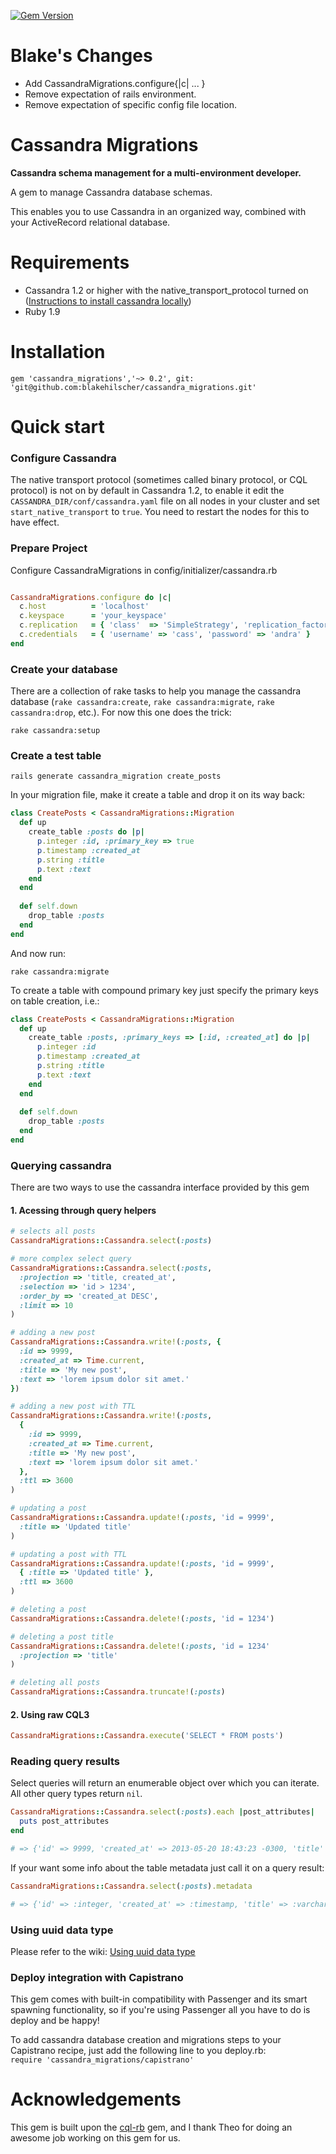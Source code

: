 [![Gem Version](https://badge.fury.io/rb/cassandra_migrations.png)](http://badge.fury.io/rb/cassandra_migrations)

Blake's Changes
====================

* Add CassandraMigrations.configure{|c| ... }
* Remove expectation of rails environment.
* Remove expectation of specific config file location.





Cassandra Migrations
====================

**Cassandra schema management for a multi-environment developer.**

A gem to manage Cassandra database schemas.

This enables you to use Cassandra in an organized way, combined with your ActiveRecord relational database.

# Requirements

- Cassandra 1.2 or higher with the native_transport_protocol turned on ([Instructions to install cassandra locally](https://github.com/hsgubert/cassandra_migrations/wiki/Preparing-standalone-Cassandra-in-local-machine))
- Ruby 1.9

# Installation

    gem 'cassandra_migrations','~> 0.2', git: 'git@github.com:blakehilscher/cassandra_migrations.git'

# Quick start

### Configure Cassandra

The native transport protocol (sometimes called binary protocol, or CQL protocol) is not on by default in Cassandra 1.2, to enable it edit the `CASSANDRA_DIR/conf/cassandra.yaml` file on all nodes in your cluster and set `start_native_transport` to `true`. You need to restart the nodes for this to have effect.

### Prepare Project

Configure CassandraMigrations in config/initializer/cassandra.rb

```ruby

CassandraMigrations.configure do |c|
  c.host          = 'localhost'
  c.keyspace      = 'your_keyspace'
  c.replication   = { 'class'  => 'SimpleStrategy', 'replication_factor' => 1 }
  c.credentials   = { 'username' => 'cass', 'password' => 'andra' }
end

```

### Create your database

There are a collection of rake tasks to help you manage the cassandra database (`rake cassandra:create`, `rake cassandra:migrate`, `rake cassandra:drop`, etc.). For now this one does the trick:

    rake cassandra:setup

### Create a test table

    rails generate cassandra_migration create_posts
    
In your migration file, make it create a table and drop it on its way back:

```ruby
class CreatePosts < CassandraMigrations::Migration
  def up
    create_table :posts do |p|
      p.integer :id, :primary_key => true
      p.timestamp :created_at
      p.string :title
      p.text :text
    end
  end
  
  def self.down
    drop_table :posts
  end
end
```

And now run:

    rake cassandra:migrate 

To create a table with compound primary key just specify the primary keys on table creation, i.e.:

```ruby
class CreatePosts < CassandraMigrations::Migration
  def up
    create_table :posts, :primary_keys => [:id, :created_at] do |p|
      p.integer :id
      p.timestamp :created_at
      p.string :title
      p.text :text
    end
  end
  
  def self.down
    drop_table :posts
  end
end
```

### Querying cassandra

There are two ways to use the cassandra interface provided by this gem

#### 1. Acessing through query helpers

```ruby
# selects all posts
CassandraMigrations::Cassandra.select(:posts)

# more complex select query 
CassandraMigrations::Cassandra.select(:posts, 
  :projection => 'title, created_at',
  :selection => 'id > 1234',
  :order_by => 'created_at DESC',
  :limit => 10
)

# adding a new post
CassandraMigrations::Cassandra.write!(:posts, {
  :id => 9999,
  :created_at => Time.current,
  :title => 'My new post',
  :text => 'lorem ipsum dolor sit amet.'
})

# adding a new post with TTL
CassandraMigrations::Cassandra.write!(:posts, 
  {
    :id => 9999,
    :created_at => Time.current,
    :title => 'My new post',
    :text => 'lorem ipsum dolor sit amet.'
  },
  :ttl => 3600
)

# updating a post
CassandraMigrations::Cassandra.update!(:posts, 'id = 9999', 
  :title => 'Updated title'
)

# updating a post with TTL
CassandraMigrations::Cassandra.update!(:posts, 'id = 9999', 
  { :title => 'Updated title' },
  :ttl => 3600
)

# deleting a post
CassandraMigrations::Cassandra.delete!(:posts, 'id = 1234')

# deleting a post title
CassandraMigrations::Cassandra.delete!(:posts, 'id = 1234'
  :projection => 'title'
)

# deleting all posts
CassandraMigrations::Cassandra.truncate!(:posts)
```

#### 2. Using raw CQL3

```ruby
CassandraMigrations::Cassandra.execute('SELECT * FROM posts')
```

### Reading query results

Select queries will return an enumerable object over which you can iterate. All other query types return `nil`.

```ruby
CassandraMigrations::Cassandra.select(:posts).each |post_attributes|
  puts post_attributes
end

# => {'id' => 9999, 'created_at' => 2013-05-20 18:43:23 -0300, 'title' => 'My new post', 'text' => 'lorem ipsum dolor sit amet.'}
```

If your want some info about the table metadata just call it on a query result:
```ruby
CassandraMigrations::Cassandra.select(:posts).metadata

# => {'id' => :integer, 'created_at' => :timestamp, 'title' => :varchar, 'text' => :varchar}
```

### Using uuid data type

Please refer to the wiki: [Using uuid data type](https://github.com/hsgubert/cassandra_migrations/wiki/Using-uuid-data-type)

### Deploy integration with Capistrano

This gem comes with built-in compatibility with Passenger and its smart spawning functionality, so if you're using Passenger all you have to do is deploy and be happy!

To add cassandra database creation and migrations steps to your Capistrano recipe, just add the following line to you deploy.rb:  
`require 'cassandra_migrations/capistrano'`

# Acknowledgements

This gem is built upon the [cql-rb](https://github.com/iconara/cql-rb) gem, and I thank Theo for doing an awesome job working on this gem for us.


